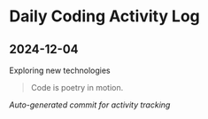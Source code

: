 # Daily Coding Activity Log

## 2024-12-04

Exploring new technologies

> Code is poetry in motion.

*Auto-generated commit for activity tracking*
